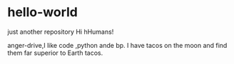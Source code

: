 # hello-world
just another repository
Hi hHumans!

anger-drive,I like code ,python ande bp.
I have tacos on the moon and find them far superior to Earth tacos.
